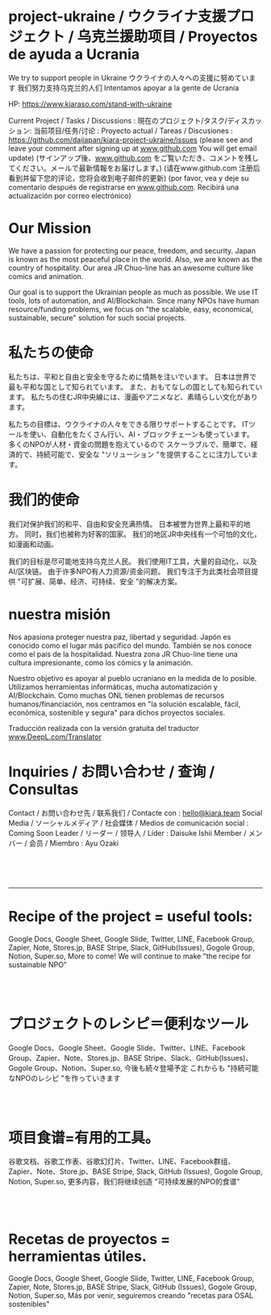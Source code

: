 # project-ukraine / ウクライナ支援プロジェクト / 乌克兰援助项目 / Proyectos de ayuda a Ucrania


We try to support people in Ukraine
ウクライナの人々への支援に努めています
我们努力支持乌克兰的人们
Intentamos apoyar a la gente de Ucrania



HP:
https://www.kiaraso.com/stand-with-ukraine

Current Project / Tasks / Discussions : 
現在のプロジェクト/タスク/ディスカッション: 
当前项目/任务/讨论 : 
Proyecto actual / Tareas / Discusiones : 
https://github.com/daijapan/kiara-project-ukraine/issues
(please see and leave your comment after signing up at www.github.com You will get email update)
(サインアップ後、www.github.com をご覧いただき、コメントを残してください。メールで最新情報をお届けします。) 
(请在www.github.com 注册后看到并留下您的评论，您将会收到电子邮件的更新)
(por favor, vea y deje su comentario después de registrarse en www.github.com. Recibirá una actualización por correo electrónico)

# Our Mission

We have a passion for protecting our peace, freedom, and security.
Japan is known as the most peaceful place in the world.
Also, we are known as the country of hospitality.
Our area JR Chuo-line has an awesome culture like comics and animation.

Our goal is to support the Ukrainian people as much as possible.
We use IT tools, lots of automation, and AI/Blockchain.
Since many NPOs have human resource/funding problems,
we focus on "the scalable, easy, economical, sustainable, secure" solution for such social projects.

# 私たちの使命
私たちは、平和と自由と安全を守るために情熱を注いでいます。
日本は世界で最も平和な国として知られています。
また、おもてなしの国としても知られています。
私たちの住むJR中央線には、漫画やアニメなど、素晴らしい文化があります。

私たちの目標は、ウクライナの人々をできる限りサポートすることです。
ITツールを使い、自動化をたくさん行い、AI・ブロックチェーンも使っています。
多くのNPOが人材・資金の問題を抱えているので
スケーラブルで、簡単で、経済的で、持続可能で、安全な "ソリューション "を提供することに注力しています。

# 我们的使命
我们对保护我们的和平、自由和安全充满热情。
日本被誉为世界上最和平的地方。
同时，我们也被称为好客的国家。
我们的地区JR中央线有一个可怕的文化，如漫画和动画。

我们的目标是尽可能地支持乌克兰人民。
我们使用IT工具，大量的自动化，以及AI/区块链。
由于许多NPO有人力资源/资金问题。
我们专注于为此类社会项目提供 "可扩展、简单、经济、可持续、安全 "的解决方案。

# nuestra misión 
Nos apasiona proteger nuestra paz, libertad y seguridad.
Japón es conocido como el lugar más pacífico del mundo.
También se nos conoce como el país de la hospitalidad.
Nuestra zona JR Chuo-line tiene una cultura impresionante, como los cómics y la animación.

Nuestro objetivo es apoyar al pueblo ucraniano en la medida de lo posible.
Utilizamos herramientas informáticas, mucha automatización y AI/Blockchain.
Como muchas ONL tienen problemas de recursos humanos/financiación,
nos centramos en "la solución escalable, fácil, económica, sostenible y segura" para dichos proyectos sociales.

Traducción realizada con la versión gratuita del traductor www.DeepL.com/Translator

# Inquiries / お問い合わせ / 查询 / Consultas
Contact / お問い合わせ先 / 联系我们 / Contacte con : hello@kiara.team
Social Media / ソーシャルメディア / 社会媒体 / Medios de comunicación social : Coming Soon
Leader / リーダー / 领导人 / Líder : Daisuke Ishii
Member / メンバー / 会员 / Miembro : Ayu Ozaki

<br><br><br>

---

# Recipe of the project = useful tools:
Google Docs, Google Sheet, Google Slide, Twitter, LINE, Facebook Group, Zapier, Note, Stores.jp, BASE
Stripe, Slack, GitHub(Issues), Gogole Group, Notion, Super.so, 
More to come! We will continue to make "the recipe for sustainable NPO"

<br><br>

# プロジェクトのレシピ＝便利なツール
Google Docs、Google Sheet、Google Slide、Twitter、LINE、Facebook Group、Zapier、Note、Stores.jp、BASE
Stripe、Slack、GitHub(Issues)、Gogole Group、Notion、Super.so, 
今後も続々登場予定 これからも "持続可能なNPOのレシピ "を作っていきます

<br><br>

# 项目食谱=有用的工具。
谷歌文档、谷歌工作表、谷歌幻灯片、Twitter、LINE、Facebook群组、Zapier、Note、Store.jp、BASE
Stripe, Slack, GitHub (Issues), Gogole Group, Notion, Super.so, 
更多内容，我们将继续创造 "可持续发展的NPO的食谱"

<br><br>

# Recetas de proyectos = herramientas útiles.
Google Docs, Google Sheet, Google Slide, Twitter, LINE, Facebook Group, Zapier, Note, Stores.jp, BASE
Stripe, Slack, GitHub (Issues), Gogole Group, Notion, Super.so, 
Más por venir, seguiremos creando "recetas para OSAL sostenibles"
